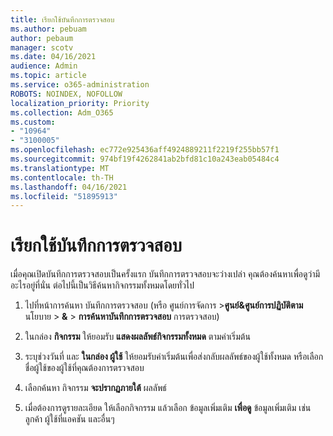 ```yaml
---
title: เรียกใช้บันทึกการตรวจสอบ
ms.author: pebuam
author: pebaum
manager: scotv
ms.date: 04/16/2021
audience: Admin
ms.topic: article
ms.service: o365-administration
ROBOTS: NOINDEX, NOFOLLOW
localization_priority: Priority
ms.collection: Adm_O365
ms.custom:
- "10964"
- "3100005"
ms.openlocfilehash: ec772e925436aff4924889211f2219f255bb57f1
ms.sourcegitcommit: 974bf19f4262841ab2bfd81c10a243eab05484c4
ms.translationtype: MT
ms.contentlocale: th-TH
ms.lasthandoff: 04/16/2021
ms.locfileid: "51895913"
---
```

# <a name="retrieve-the-audit-logs"></a>เรียกใช้บันทึกการตรวจสอบ

เมื่อคุณเปิดบันทึกการตรวจสอบเป็นครั้งแรก บันทึกการตรวจสอบจะว่างเปล่า คุณต้องค้นหาเพื่อดูว่ามีอะไรอยู่ที่นั่น ต่อไปนี้เป็นวิธีค้นหากิจกรรมทั้งหมดโดยทั่วไป

1. ไปที่หน้าการค้นหา บันทึกการตรวจสอบ (หรือ ศูนย์การจัดการ >**ศูนย์&ศูนย์การปฏิบัติตาม** นโยบาย  >  **&**  >  **การค้นหาบันทึกการตรวจสอบ** การตรวจสอบ)

1. ในกล่อง **กิจกรรม** ให้ยอมรับ **แสดงผลลัพธ์กิจกรรมทั้งหมด** ตามค่าเริ่มต้น

1. ระบุช่วงวันที่ และ **ในกล่อง ผู้ใช้** ให้ยอมรับค่าเริ่มต้นเพื่อส่งกลับผลลัพธ์ของผู้ใช้ทั้งหมด หรือเลือกชื่อผู้ใช้ของผู้ใช้ที่คุณต้องการตรวจสอบ

1. เลือกค้นหา กิจกรรม **จะปรากฏภายใต้** ผลลัพธ์

1. เมื่อต้องการดูรายละเอียด ให้เลือกกิจกรรม แล้วเลือก ข้อมูลเพิ่มเติม **เพื่อดู** ข้อมูลเพิ่มเติม เช่น ลูกค้า ผู้ใช้ที่แอคชัน และอื่นๆ
